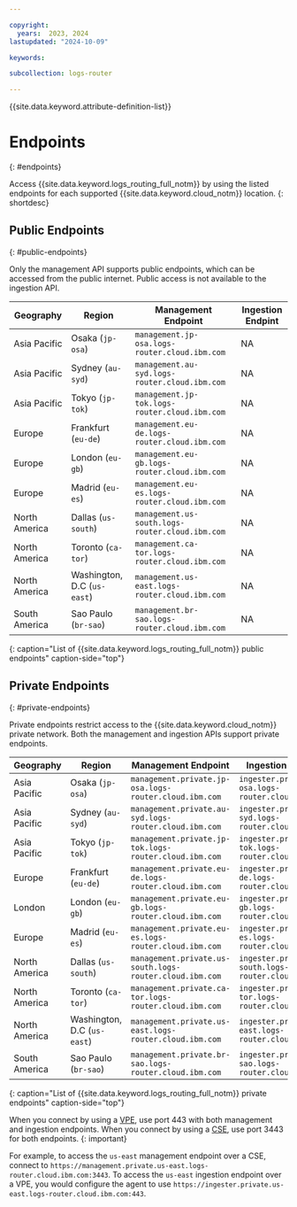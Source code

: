 ```yaml
---

copyright:
  years:  2023, 2024
lastupdated: "2024-10-09"

keywords:

subcollection: logs-router

---
```


{{site.data.keyword.attribute-definition-list}}

# Endpoints
{: #endpoints}

Access {{site.data.keyword.logs_routing_full_notm}} by using the listed endpoints for each supported {{site.data.keyword.cloud_notm}} location.
{: shortdesc}

## Public Endpoints
{: #public-endpoints}

Only the management API supports public endpoints, which can be accessed from the public internet. Public access is not available to the ingestion API.

| Geography | Region                           | Management Endpoint | Ingestion Endpint |
|-----------|----------------------------------|---------------------|--------------------|
| Asia Pacific | Osaka (`jp-osa`) | `management.jp-osa.logs-router.cloud.ibm.com` | NA |
| Asia Pacific | Sydney (`au-syd`) | `management.au-syd.logs-router.cloud.ibm.com` | NA |
| Asia Pacific | Tokyo (`jp-tok`) | `management.jp-tok.logs-router.cloud.ibm.com` | NA |
| Europe  | Frankfurt (`eu-de`) | `management.eu-de.logs-router.cloud.ibm.com` | NA |
| Europe  | London (`eu-gb`) | `management.eu-gb.logs-router.cloud.ibm.com` | NA |
| Europe  | Madrid (`eu-es`) | `management.eu-es.logs-router.cloud.ibm.com` | NA |
| North America  | Dallas (`us-south`) | `management.us-south.logs-router.cloud.ibm.com` | NA |
| North America  | Toronto (`ca-tor`) | `management.ca-tor.logs-router.cloud.ibm.com` | NA |
| North America  | Washington, D.C (`us-east`) | `management.us-east.logs-router.cloud.ibm.com` | NA |
| South America  | Sao Paulo (`br-sao`) | `management.br-sao.logs-router.cloud.ibm.com` | NA |
{: caption="List of {{site.data.keyword.logs_routing_full_notm}} public endpoints" caption-side="top"}

## Private Endpoints
{: #private-endpoints}

Private endpoints restrict access to the {{site.data.keyword.cloud_notm}} private network.  Both the management and ingestion APIs support private endpoints.

| Geography | Region                           | Management Endpoint | Ingestion Endpint |
|-----------|----------------------------------|---------------------|--------------------|
| Asia Pacific  | Osaka (`jp-osa`) | `management.private.jp-osa.logs-router.cloud.ibm.com` | `ingester.private.jp-osa.logs-router.cloud.ibm.com` |
| Asia Pacific  | Sydney (`au-syd`) | `management.private.au-syd.logs-router.cloud.ibm.com` | `ingester.private.au-syd.logs-router.cloud.ibm.com` |
| Asia Pacific  | Tokyo (`jp-tok`) | `management.private.jp-tok.logs-router.cloud.ibm.com` | `ingester.private.jp-tok.logs-router.cloud.ibm.com` |
| Europe  | Frankfurt (`eu-de`) | `management.private.eu-de.logs-router.cloud.ibm.com` | `ingester.private.eu-de.logs-router.cloud.ibm.com` |
| London  | London (`eu-gb`) | `management.private.eu-gb.logs-router.cloud.ibm.com` | `ingester.private.eu-gb.logs-router.cloud.ibm.com` |
| Europe  | Madrid (`eu-es`) | `management.private.eu-es.logs-router.cloud.ibm.com` | `ingester.private.eu-es.logs-router.cloud.ibm.com` |
| North America  | Dallas (`us-south`) | `management.private.us-south.logs-router.cloud.ibm.com` | `ingester.private.us-south.logs-router.cloud.ibm.com` |
| North America  | Toronto (`ca-tor`) | `management.private.ca-tor.logs-router.cloud.ibm.com` | `ingester.private.ca-tor.logs-router.cloud.ibm.com` |
| North America  | Washington, D.C (`us-east`) | `management.private.us-east.logs-router.cloud.ibm.com` | `ingester.private.us-east.logs-router.cloud.ibm.com` |
| South America  | Sao Paulo (`br-sao`) | `management.private.br-sao.logs-router.cloud.ibm.com` | `ingester.private.br-sao.logs-router.cloud.ibm.com` |
{: caption="List of {{site.data.keyword.logs_routing_full_notm}} private endpoints" caption-side="top"}


When you connect by using a [VPE](/docs/vpc?topic=vpc-about-vpe), use port 443 with both management and ingestion endpoints. When you connect by using a [CSE](/docs/account?topic=account-service-endpoints-overview), use port 3443 for both endpoints.
{: important}

For example, to access the `us-east` management endpoint over a CSE, connect to `https://management.private.us-east.logs-router.cloud.ibm.com:3443`. To access the `us-east` ingestion endpoint over a VPE, you would configure the agent to use `https://ingester.private.us-east.logs-router.cloud.ibm.com:443`.
